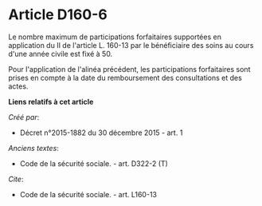 # Article D160-6

Le nombre maximum de participations forfaitaires supportées en application du II de l'article L. 160-13 par le bénéficiaire
des soins au cours d'une année civile est fixé à 50. 

Pour l'application de l'alinéa précédent, les participations forfaitaires sont prises en compte à la date du remboursement
des consultations et des actes.

**Liens relatifs à cet article**

_Créé par_:

  - Décret n°2015-1882 du 30 décembre 2015 - art. 1

_Anciens textes_:

  - Code de la sécurité sociale. - art. D322-2 (T)

_Cite_:

  - Code de la sécurité sociale. - art. L160-13
